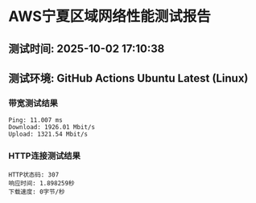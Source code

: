 # AWS宁夏区域网络性能测试报告
## 测试时间: 2025-10-02 17:10:38
## 测试环境: GitHub Actions Ubuntu Latest (Linux)

### 带宽测试结果
```
Ping: 11.007 ms
Download: 1926.01 Mbit/s
Upload: 1321.54 Mbit/s
```

### HTTP连接测试结果
```
HTTP状态码: 307
响应时间: 1.898259秒
下载速度: 0字节/秒
```

